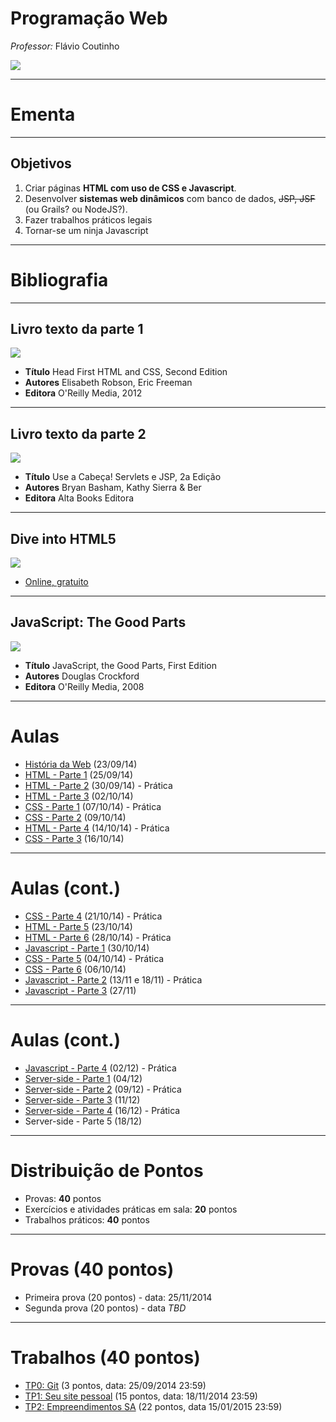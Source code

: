 # Programação Web
*Professor:* Flávio Coutinho

<img class="page-author-picture" src="images/flavio-avatar.jpg">

---
# Ementa

---
## Objetivos

1. Criar páginas **HTML com uso de CSS e Javascript**.
1. Desenvolver **sistemas web dinâmicos** com banco de dados, ~~JSP, JSF~~ (ou
  Grails? ou NodeJS?).
1. Fazer trabalhos práticos legais
1. Tornar-se um ninja Javascript

---
# Bibliografia

---
## **Livro texto** da parte 1

<div class="book-cover-container">
  <img class="book-cover" src="images/head-first-html-css.jpg">
  <div class="book-left"></div>
</div>

- **Título**	Head First HTML and CSS, Second Edition
- **Autores**	Elisabeth Robson, Eric Freeman
- **Editora** O'Reilly Media, 2012

---
## **Livro texto** da parte 2

<div class="book-cover-container">
  <img class="book-cover" src="images/head-first-servlets-jsp.jpg">
  <div class="book-left"></div>
</div>

- **Título**	Use a Cabeça! Servlets e JSP, 2a Edição
- **Autores**	Bryan Basham, Kathy Sierra & Ber
- **Editora** Alta Books Editora

---
## Dive into HTML5

<div class="book-cover-container">
  <img class="book-cover" src="images/dive-into-html5.png">
  <div class="book-left book-light"></div>
</div>

- [Online, gratuito](http://diveintohtml5.com.br/)

---
## JavaScript: The Good Parts

<div class="book-cover-container">
  <img class="book-cover" src="images/js-good-parts.png">
  <div class="book-left book-light"></div>
</div>

- **Título**	JavaScript, the Good Parts, First Edition
- **Autores**	Douglas Crockford
- **Editora** O'Reilly Media, 2008

---
# Aulas

- [História da Web](classes/intro/) (23/09/14)
- [HTML - Parte 1](classes/html1/) (25/09/14)
- [HTML - Parte 2](classes/html2/) (30/09/14) - Prática
- [HTML - Parte 3](classes/html3/) (02/10/14)
- [CSS - Parte 1](classes/css1/) (07/10/14) - Prática
- [CSS - Parte 2](classes/css2) (09/10/14)
- [HTML - Parte 4](classes/html4) (14/10/14) - Prática
- [CSS - Parte 3](classes/css3) (16/10/14)

---
# Aulas (cont.)

- [CSS - Parte 4](classes/css4) (21/10/14) - Prática
- [HTML - Parte 5](classes/html5) (23/10/14)
- [HTML - Parte 6](classes/html6) (28/10/14) - Prática
- [Javascript - Parte 1](classes/js1) (30/10/14)
- [CSS - Parte 5](classes/css5) (04/10/14) - Prática
- [CSS - Parte 6](classes/css6) (06/10/14)
- [Javascript - Parte 2](classes/js2) (13/11 e 18/11) - Prática
- [Javascript - Parte 3](classes/js3) (27/11)

---
# Aulas (cont.)

- [Javascript - Parte 4](classes/js4) (02/12) - Prática
- [Server-side - Parte 1](classes/ssn1) (04/12)
- [Server-side - Parte 2](classes/ssn2) (09/12) - Prática
- [Server-side - Parte 3](classes/ssn3) (11/12)
- [Server-side - Parte 4](classes/ssn4) (16/12) - Prática
- Server-side - Parte 5 (18/12)

---
# Distribuição de Pontos

- Provas: **40** pontos
- Exercícios e atividades práticas em sala: **20** pontos
- Trabalhos práticos: **40** pontos

---
# Provas (40 pontos)

- Primeira prova (20 pontos) - data: 25/11/2014
- Segunda prova (20 pontos) - data _TBD_

---
# Trabalhos (40 pontos)

- [TP0: Git](assignments/tp0) (3 pontos, data: 25/09/2014 23:59)
- [TP1: Seu site pessoal][tp1] (15 pontos, data: 18/11/2014 23:59)
- [TP2: Empreendimentos SA][tp2] (22 pontos, data 15/01/2015 23:59)

[tp1]: https://github.com/fegemo/cefet-web/blob/master/src/assignments/tp1/README.md
[tp2]: https://github.com/fegemo/cefet-web/blob/master/src/assignments/tp2/README.md
